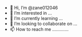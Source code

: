 - 👋 Hi, I’m @zane012046
- 👀 I’m interested in ...
- 🌱 I’m currently learning ...
- 💞️ I’m looking to collaborate on ...
- 📫 How to reach me .............

<!---
zane012046/zane012046 is a ✨ special ✨ repository because its `README.md` (this file) appears on your GitHub profile.
You can click the Preview link to take a look at your changes.
--->
